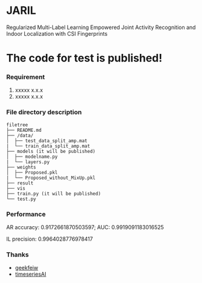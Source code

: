 # JARIL
Regularized Multi-Label Learning Empowered Joint Activity Recognition and Indoor Localization with CSI Fingerprints

# The code for test is published!

### Requirement

1. xxxxx x.x.x
2. xxxxx x.x.x

### File directory description

```
filetree 
├── README.md
├── /data/
│  ├── test_data_split_amp.mat
|  └── train_data_split_amp.mat
├── models (it will be published)
│  ├── modelname.py 
|  └── layers.py
├── weights
│  ├── Proposed.pkl
|  └── Proposed_without_MixUp.pkl
├── result
├── vis
├── train.py (it will be published)
└── test.py

```

### Performance

AR accuracy: 0.9172661870503597; AUC: 0.9919091183016525

IL precision: 0.9964028776978417

### Thanks


- [geekfeiw](https://github.com/geekfeiw/ARIL)
- [timeseriesAI](https://github.com/timeseriesAI/tsai)
